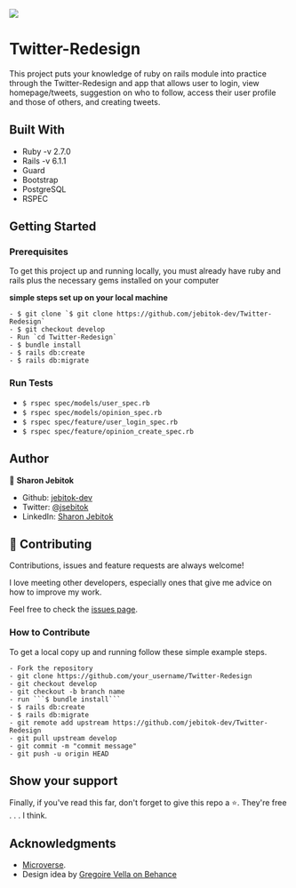 ![](https://img.shields.io/badge/Microverse-blueviolet)

# Twitter-Redesign

This project puts your knowledge of ruby on rails module into practice through the Twitter-Redesign and app that allows user to login, view homepage/tweets, suggestion on who to follow, access their user profile and those of others, and creating tweets.

<!-- image -->

## Built With

- Ruby -v 2.7.0
- Rails -v 6.1.1
- Guard
- Bootstrap
- PostgreSQL
- RSPEC

## Getting Started

### Prerequisites

To get this project up and running locally, you must already have ruby and rails plus the necessary gems installed on your computer

**simple steps set up on your local machine**

```
- $ git clone `$ git clone https://github.com/jebitok-dev/Twitter-Redesign`
- $ git checkout develop
- Run `cd Twitter-Redesign`
- $ bundle install
- $ rails db:create
- $ rails db:migrate
```

### Run Tests

- `$ rspec spec/models/user_spec.rb `
- `$ rspec spec/models/opinion_spec.rb`
- `$ rspec spec/feature/user_login_spec.rb`
- `$ rspec spec/feature/opinion_create_spec.rb`

## Author

👤 **Sharon Jebitok**

- Github: [jebitok-dev](https://github.com/jebitok-dev)
- Twitter: [@jsebitok](https://twitter.com/jsebitok)
- LinkedIn: [Sharon Jebitok](https://www.linkedin.com/in/sharon-jebitok/)

## 🤝 Contributing

Contributions, issues and feature requests are always welcome!

I love meeting other developers, especially ones that give me advice on how to improve my work.

Feel free to check the [issues page](https://github.com/jebitok-dev/Twitter-Redesign/issues).

### How to Contribute

To get a local copy up and running follow these simple example steps.

````
- Fork the repository
- git clone https://github.com/your_username/Twitter-Redesign
- git checkout develop
- git checkout -b branch name
- run ```$ bundle install```
- $ rails db:create
- $ rails db:migrate
- git remote add upstream https://github.com/jebitok-dev/Twitter-Redesign
- git pull upstream develop
- git commit -m "commit message"
- git push -u origin HEAD
````

## Show your support

Finally, if you've read this far, don't forget to give this repo a ⭐️. They're free . . . I think.

## Acknowledgments

- [Microverse](https://microverse.org).
- Design idea by [Gregoire Vella on Behance](https://www.behance.net/gregoirevella)

<!-- ## 📝 License -->
